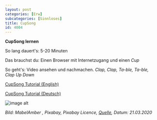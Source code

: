 ```yaml
---
layout: post
categories: [Erw]
subcategories: [Sinnloses]
title: CupSong
id: 4004
---
```

**CupSong lernen**

So lang dauert's: 5-20 Minuten

Das brauchst du: Einen Browser mit Internetzugang und einen *Cup*

So geht's: Video ansehen und nachmachen. *Clap, Clap, Ta-ble, Ta-ble, Clap Up Down*

[CupSong Tutorial (English)](https://www.youtube.com/watch?v=Y5kYLOb6i5I)

[CupSong Tutorial (Deutsch)](https://www.youtube.com/watch?v=7kci5FTEbTA)

![image alt](https://cdn.pixabay.com/photo/2020/02/13/16/59/plastic-cup-4846296_1280.jpg)

*Bild: MabelAmber , Pixabay, Pixabay Licence, [Quelle](https://pixabay.com/photos/plastic-cup-drinking-picnic-party-4846296/), Datum: 21.03.2020*


